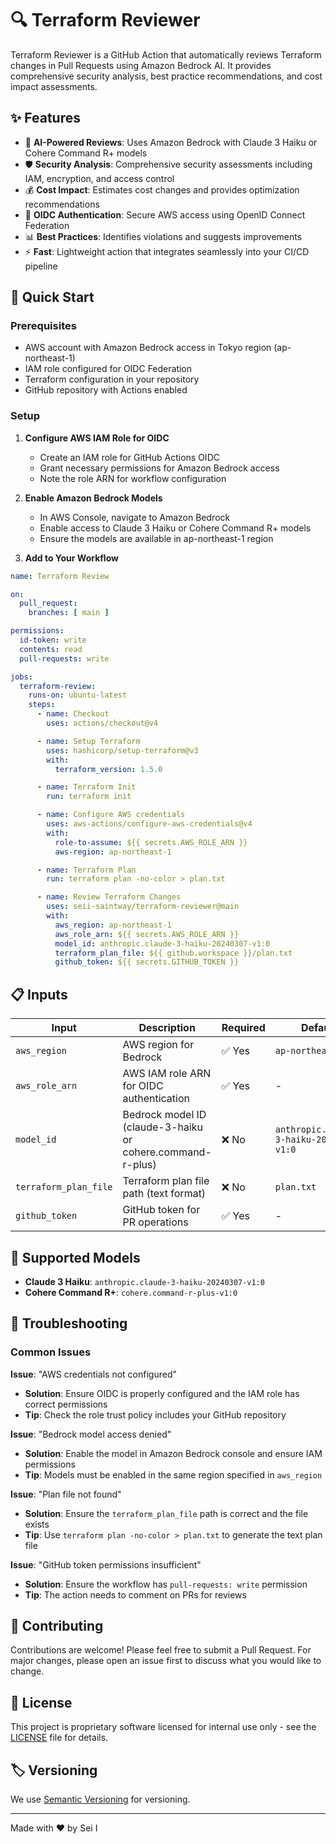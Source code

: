 # 🔍 Terraform Reviewer

Terraform Reviewer is a GitHub Action that automatically reviews Terraform changes in Pull Requests using Amazon Bedrock AI. It provides comprehensive security analysis, best practice recommendations, and cost impact assessments.


## ✨ Features

- 🤖 **AI-Powered Reviews**: Uses Amazon Bedrock with Claude 3 Haiku or Cohere Command R+ models
- 🛡️ **Security Analysis**: Comprehensive security assessments including IAM, encryption, and access control
- 💰 **Cost Impact**: Estimates cost changes and provides optimization recommendations
- 🔐 **OIDC Authentication**: Secure AWS access using OpenID Connect Federation
- 📊 **Best Practices**: Identifies violations and suggests improvements
- ⚡ **Fast**: Lightweight action that integrates seamlessly into your CI/CD pipeline

## 🚀 Quick Start

### Prerequisites

- AWS account with Amazon Bedrock access in Tokyo region (ap-northeast-1)
- IAM role configured for OIDC Federation
- Terraform configuration in your repository
- GitHub repository with Actions enabled

### Setup

1. **Configure AWS IAM Role for OIDC**
   - Create an IAM role for GitHub Actions OIDC
   - Grant necessary permissions for Amazon Bedrock access
   - Note the role ARN for workflow configuration

2. **Enable Amazon Bedrock Models**
   - In AWS Console, navigate to Amazon Bedrock
   - Enable access to Claude 3 Haiku or Cohere Command R+ models
   - Ensure the models are available in ap-northeast-1 region

3. **Add to Your Workflow**

```yaml
name: Terraform Review

on:
  pull_request:
    branches: [ main ]

permissions:
  id-token: write
  contents: read
  pull-requests: write

jobs:
  terraform-review:
    runs-on: ubuntu-latest
    steps:
      - name: Checkout
        uses: actions/checkout@v4

      - name: Setup Terraform
        uses: hashicorp/setup-terraform@v3
        with:
          terraform_version: 1.5.0

      - name: Terraform Init
        run: terraform init

      - name: Configure AWS credentials
        uses: aws-actions/configure-aws-credentials@v4
        with:
          role-to-assume: ${{ secrets.AWS_ROLE_ARN }}
          aws-region: ap-northeast-1

      - name: Terraform Plan
        run: terraform plan -no-color > plan.txt

      - name: Review Terraform Changes
        uses: seii-saintway/terraform-reviewer@main
        with:
          aws_region: ap-northeast-1
          aws_role_arn: ${{ secrets.AWS_ROLE_ARN }}
          model_id: anthropic.claude-3-haiku-20240307-v1:0
          terraform_plan_file: ${{ github.workspace }}/plan.txt
          github_token: ${{ secrets.GITHUB_TOKEN }}
```

## 📋 Inputs

| Input | Description | Required | Default |
|-------|-------------|----------|---------|
| `aws_region` | AWS region for Bedrock | ✅ Yes | `ap-northeast-1` |
| `aws_role_arn` | AWS IAM role ARN for OIDC authentication | ✅ Yes | - |
| `model_id` | Bedrock model ID (claude-3-haiku or cohere.command-r-plus) | ❌ No | `anthropic.claude-3-haiku-20240307-v1:0` |
| `terraform_plan_file` | Terraform plan file path (text format) | ❌ No | `plan.txt` |
| `github_token` | GitHub token for PR operations | ✅ Yes | - |

## 🔧 Supported Models

- **Claude 3 Haiku**: `anthropic.claude-3-haiku-20240307-v1:0`
- **Cohere Command R+**: `cohere.command-r-plus-v1:0`




## 🔧 Troubleshooting

### Common Issues

**Issue**: "AWS credentials not configured"
- **Solution**: Ensure OIDC is properly configured and the IAM role has correct permissions
- **Tip**: Check the role trust policy includes your GitHub repository

**Issue**: "Bedrock model access denied"
- **Solution**: Enable the model in Amazon Bedrock console and ensure IAM permissions
- **Tip**: Models must be enabled in the same region specified in `aws_region`

**Issue**: "Plan file not found"
- **Solution**: Ensure the `terraform_plan_file` path is correct and the file exists
- **Tip**: Use `terraform plan -no-color > plan.txt` to generate the text plan file

**Issue**: "GitHub token permissions insufficient"
- **Solution**: Ensure the workflow has `pull-requests: write` permission
- **Tip**: The action needs to comment on PRs for reviews

## 🤝 Contributing

Contributions are welcome! Please feel free to submit a Pull Request. For major changes, please open an issue first to discuss what you would like to change.

## 📄 License

This project is proprietary software licensed for internal use only - see the [LICENSE](LICENSE) file for details.

## 🏷️ Versioning

We use [Semantic Versioning](http://semver.org/) for versioning.

---

Made with ❤️ by Sei I
